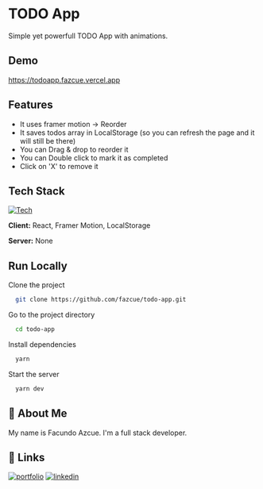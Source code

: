 
# TODO App

Simple yet powerfull TODO App with animations.


## Demo

https://todoapp.fazcue.vercel.app


## Features

- It uses framer motion -> Reorder
- It saves todos array in LocalStorage (so you can refresh the page and it will still be there)
- You can Drag & drop to reorder it
- You can Double click to mark it as completed
- Click on 'X' to remove it

## Tech Stack

[![Tech](https://skillicons.dev/icons?i=js,html,css,react)](https://github.com/fazcue/todo-app)

**Client:** React, Framer Motion, LocalStorage

**Server:** None
## Run Locally

Clone the project

```bash
  git clone https://github.com/fazcue/todo-app.git
```

Go to the project directory

```bash
  cd todo-app
```

Install dependencies

```bash
  yarn
```

Start the server

```bash
  yarn dev
```


## 🚀 About Me
My name is Facundo Azcue. I'm a full stack developer.


## 🔗 Links
[![portfolio](https://img.shields.io/badge/my_portfolio-000?style=for-the-badge&logo=ko-fi&logoColor=white)](https://facuazcue.vercel.app)
[![linkedin](https://img.shields.io/badge/linkedin-0A66C2?style=for-the-badge&logo=linkedin&logoColor=white)](https://www.linkedin.com/in/facundo-azcue)
